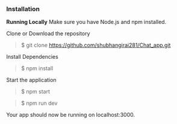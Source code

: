 ### Installation

**Running Locally**
Make sure you have Node.js and npm installed.

Clone or Download the repository

 > $ git clone https://github.com/shubhangirai281/Chat_app.git

Install Dependencies

 > $ npm install

Start the application

> $ npm start

> $ npm run dev

Your app should now be running on localhost:3000.
